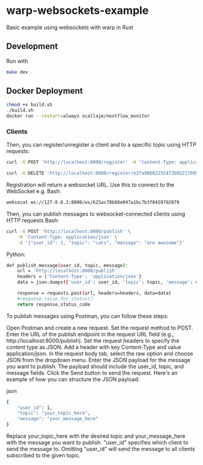 # warp-websockets-example
Basic example using websockets with warp in Rust

## Development
Run with

```bash
make dev
```

## Docker Deployment
```bash
chmod +x build.sh
./build.sh
docker run --restart=always ocallaje/nextflow_monitor
```

### Clients
Then, you can register/unregister a client and to a specific topic using HTTP requests:

```bash
curl -X POST 'http://localhost:8000/register' -H 'Content-Type: application/json' -d '{ "user_id": 1, "topic": "mytopic" }' 

curl -X DELETE 'http://localhost:8000/register/e2fa90682255472b9221709566dbceba' 
```

Registration will return a websocket URL. Use this to connect to the WebSocket e.g.
Bash:
```bash
websocat ws://127.0.0.1:8000/ws/625ac78b88e047a1bc7b3f8459702078
```

Then, you can publish messages to websocket-connected clients using HTTP requests
Bash:
```bash
curl -X POST 'http://localhost:8000/publish' \
    -H 'Content-Type: application/json' \
    -d '{"user_id": 1, "topic": "cats", "message": "are awesome"}'
```

Python: 
```bash
def publish_message(user_id, topic, message):
    url = 'http://localhost:8000/publish'
    headers = {'Content-Type': 'application/json'}
    data = json.dumps({'user_id': user_id, 'topic': topic, 'message': message})

    response = requests.post(url, headers=headers, data=data)
    #response.raise_for_status()
    return response.status_code
```
To publish messages using Postman, you can follow these steps:

Open Postman and create a new request.
Set the request method to POST.
Enter the URL of the publish endpoint in the request URL field (e.g., http://localhost:8000/publish).
Set the request headers to specify the content type as JSON. Add a header with key Content-Type and value application/json.
In the request body tab, select the raw option and choose JSON from the dropdown menu.
Enter the JSON payload for the message you want to publish. The payload should include the user_id, topic, and message fields.
Click the Send button to send the request.
Here's an example of how you can structure the JSON payload:

json
```bash
{
    "user_id": 1,
    "topic": "your_topic_here",
    "message": "your_message_here"
}
```
Replace your_topic_here with the desired topic and your_message_here with the message you want to publish.
"user_id" specifies which client to send the message to. Omitting "user_id" will send the message to all clients subscribed to the given topic. 
